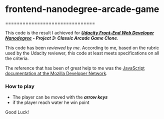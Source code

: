 # frontend-nanodegree-arcade-game
===============================

This code is the result I achieved for ***[Udacity Front-End Web Developer Nanodegree](https://www.udacity.com/course/nd001) - Project 3: Classic Arcade Game Clone***.

This code has been *reviewed by me*. According to me, based on the rubric used
by the Udacity reviewer, this code at least meets specifications on all the
criteria.

The reference that has been of great help to me was the [JavaScript
documentation at the Mozilla Developer Network](https://developer.mozilla.org/en-US/docs/Web/JavaScript).

### How to play

* The player can be moved with the ***arrow keys***
* if the player reach water he win point 

Good Luck!